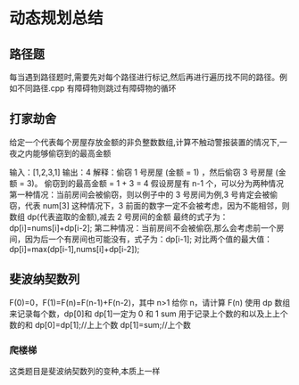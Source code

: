 # 动态规划总结

## 路径题

每当遇到路径题时,需要先对每个路径进行标记,然后再进行遍历找不同的路径。例如不同路径.cpp
有障碍物则跳过有障碍物的循环

## 打家劫舍

给定一个代表每个房屋存放金额的非负整数数组,计算不触动警报装置的情况下,一夜之内能够偷窃到的最高金额

输入：[1,2,3,1]
输出：4
解释：偷窃 1 号房屋 (金额 = 1) ，然后偷窃 3 号房屋 (金额 = 3)。 偷窃到的最高金额 = 1 + 3 = 4
假设房屋有 n-1 个，可以分为两种情况
第一种情况：当前房间会被偷窃，则以例子中的 3 号房间为例,3 号肯定会被偷窃，代表 num[3]
这种情况下，3 前面的数字一定不会被考虑，因为不能相邻，则数组 dp(代表盗取的金额),减去 2 号房间的金额
最终的式子为：dp[i]=nums[i]+dp[i-2];
第二种情况：当前房间不会被偷窃,那么会考虑前一个房间，因为后一个有房间也可能没有，式子为：dp[i-1];
对比两个值的最大值：dp[i]=max(dp[i-1],nums[i]+dp[i-2]);

## 斐波纳契数列

F(0)=0，F(1)=F(n)=F(n-1)+F(n-2)，其中 n>1 给你 n，请计算 F(n)
使用 dp 数组来记录每个数，dp[0]和 dp[1]一定为 0 和 1
sum 用于记录上个数的和以及上上个数的和
dp[0]=dp[1];//上上个数
dp[1]=sum;//上个数

### 爬楼梯

这类题目是斐波纳契数列的变种,本质上一样

